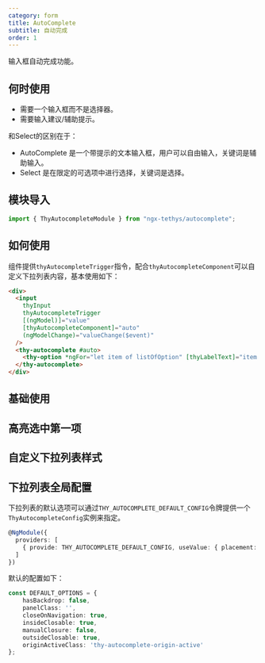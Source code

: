 ```yaml
---
category: form
title: AutoComplete
subtitle: 自动完成
order: 1
---
```

<div class="dg-alert dg-alert-info">输入框自动完成功能。</div>

## 何时使用
+ 需要一个输入框而不是选择器。
+ 需要输入建议/辅助提示。

和Select的区别在于：

+ AutoComplete 是一个带提示的文本输入框，用户可以自由输入，关键词是辅助输入。
+ Select 是在限定的可选项中进行选择，关键词是选择。


## 模块导入
```ts
import { ThyAutocompleteModule } from "ngx-tethys/autocomplete";
```

## 如何使用
组件提供`thyAutocompleteTrigger`指令，配合`thyAutocompleteComponent`可以自定义下拉列表内容，基本使用如下：
```html
<div>
  <input
    thyInput
    thyAutocompleteTrigger
    [(ngModel)]="value"
    [thyAutocompleteComponent]="auto"
    (ngModelChange)="valueChange($event)"
  />
  <thy-autocomplete #auto>
    <thy-option *ngFor="let item of listOfOption" [thyLabelText]="item.label" [thyValue]="item.value"></thy-option>
  </thy-autocomplete>
</div>
```

## 基础使用
<example name="thy-autocomplete-basic-example" />

## 高亮选中第一项
<example name="thy-autocomplete-active-example" />

## 自定义下拉列表样式
<example name="thy-autocomplete-custom-example" />


## 下拉列表全局配置

下拉列表的默认选项可以通过`THY_AUTOCOMPLETE_DEFAULT_CONFIG`令牌提供一个`ThyAutocompleteConfig`实例来指定。

```ts
@NgModule({
  providers: [
    { provide: THY_AUTOCOMPLETE_DEFAULT_CONFIG, useValue: { placement: 'topRight' }}
  ]
})
```

默认的配置如下：
```ts
const DEFAULT_OPTIONS = {
    hasBackdrop: false,
    panelClass: '',
    closeOnNavigation: true,
    insideClosable: true,
    manualClosure: false,
    outsideClosable: true,
    originActiveClass: 'thy-autocomplete-origin-active'
};
```